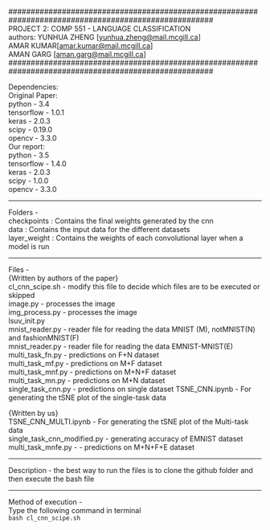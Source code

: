 ######################################################################################################  
                                                PROJECT 2: COMP 551 - LANGUAGE CLASSIFICATION  
						authors: YUNHUA ZHENG [yunhua.zheng@mail.mcgill.ca]  
								AMAR KUMAR[amar.kumar@mail.mcgill.ca]  
								AMAN GARG [aman.garg@mail.mcgill.ca]  
######################################################################################################  

Dependencies:  
Original Paper:  
				python - 3.4  
				tensorflow - 1.0.1  
				keras - 2.0.3  
				scipy - 0.19.0  
				opencv - 3.3.0  
Our report:  
				python - 3.5  
				tensorflow - 1.4.0  
				keras - 2.0.3  
				scipy - 1.0.0  
				opencv - 3.3.0  

---------------------------------------------------------------------------------------------------------------------------				
Folders -   
checkpoints :	Contains the final weights generated by the cnn   
data : Contains the input data for the different datasets  
layer_weight : Contains the weights of each convolutional layer when a model is run  


---------------------------------------------------------------------------------------------------------------------------				

Files -   
{Written by authors of the paper}  
cl_cnn_scipe.sh - modify this file to decide which files are to be executed or skipped  
image.py - processes the image  
img_process.py - processes the image  
lsuv_init.py  
mnist_reader.py - reader file for reading the data MNIST (M), notMNIST(N) and fashionMNIST(F)  
mnist_reader.py - reader file for reading the data EMNIST-MNIST(E)    
multi_task_fn.py  - predictions on F+N dataset  
multi_task_mf.py  - predictions on M+F dataset  
multi_task_mnf.py  - predictions on M+N+F dataset  
multi_task_mn.py  - predictions on M+N dataset  
single_task_cnn.py  - predictions on single dataset
TSNE_CNN.ipynb - For generating the tSNE plot of the single-task data  
  
{Written by us}  
TSNE_CNN_MULTI.ipynb - For generating the tSNE plot of the Multi-task data  
single_task_cnn_modified.py - generating accuracy of EMNIST dataset  
multi_task_mnfe.py - - predictions on M+N+F+E dataset

---------------------------------------------------------------------------------------------------------------------------
Description - the best way to run the files is to clone the github folder and then execute the bash file


---------------------------------------------------------------------------------------------------------------------------
Method of execution -   
Type the following command in terminal  
```bash cl_cnn_scipe.sh```
